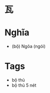 # 瓦

# Nghĩa
* (bộ) Ngõa (ngói)

# Tags
* bộ thủ
*  bộ thủ 5 nét

<script>window.HANZI_FIELD='瓦';</script>
